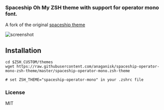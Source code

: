 ### Spaceship Oh My ZSH theme with support for operator mono font.
A fork of the original [spaceship theme](https://github.com/denysdovhan/spaceship-zsh-theme)

![screenshot]("https://raw.githubusercontent.com/anaganisk/spaceship-operator-mono-zsh-theme/master/screenshot.png")

## Installation

```env bash
cd $ZSH_CUSTOM/themes
wget https://raw.githubusercontent.com/anaganisk/spaceship-operator-mono-zsh-theme/master/spaceship-operator-mono.zsh-theme

# set ZSH_THEME="spaceship-operator-mono" in your .zshrc file
```
### License
MIT